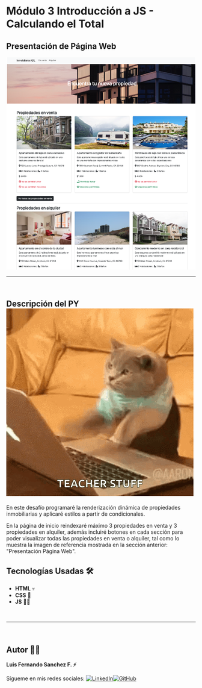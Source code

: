 # Módulo 3 Introducción a JS - Calculando el Total

## Presentación de Página Web
![Presentación Página Web](./assets/img/WebPage.png)
<br/>

---
<br/>

## Descripción del PY ![alt text](image.png)
En este desafío programaré la renderización dinámica de propiedades inmobiliarias y aplicaré estilos a partir
de condicionales.

En la página de inicio reindexaré máximo 3 propiedades en venta y 3 propiedades en alquiler, además incluiré botones en cada sección para poder visualizar todas las propiedades en venta o alquiler, tal como lo muestra la imagen de referencia mostrada
en la sección anterior: "Presentación Página Web".

## Tecnologías Usadas 🛠️

- **HTML** 💀
- **CSS** 🌈
- **JS** 🧑‍💻
<br/>

---

<br>

## Autor 👨‍💻

**Luis Fernando Sanchez F. ⚡**

Sígueme en mis redes sociales: [![LinkedIn](https://img.shields.io/badge/LinkedIn-%230077B5.svg?logo=linkedin&logoColor=white)](https://www.linkedin.com/in/luis-fernando-sanchez-f-67369b2b)[![GitHub](https://img.shields.io/badge/GitHub-black?logo=github)](https://github.com/luisfersan)
<br>
